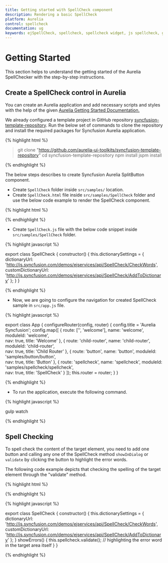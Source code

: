 ```yaml
---
title: Getting started with SpellCheck component	
description: Rendering a basic SpellCheck
platform: Aurelia
control: spellcheck
documentation: ug
keywords: ejSpellCheck, spellcheck, spellcheck widget, js spellcheck, getting started, initialization, service reference
---
```

# Getting Started 

This section helps to understand the getting started of the Aurelia SpellChecker with the step-by-step instructions.

## Create a SpellCheck control in Aurelia

You can create an Aurelia application and add necessary scripts and styles with the help of the given [Aurelia Getting Started Documentation.](https://help.syncfusion.com/aurelia/overview)

We already configured a template project in GitHub repository [syncfusion-template-repository](https://github.com/aurelia-ui-toolkits/syncfusion-template-repository). Run the below set of commands to clone the repository and install the required packages for Syncfusion Aurelia application.

{% highlight html %}

> git clone "https://github.com/aurelia-ui-toolkits/syncfusion-template-repository"
> cd syncfusion-template-repository
> npm install
> jspm install

{% endhighlight %}

The below steps describes to create Syncfusion Aurelia SplitButton component.

* Create `SpellCheck` folder inside `src/samples/` location.
* Create `SpellCheck.html` file inside `src/samples/SpellCheck` folder and use the below code example to render the SpellCheck component.

{% highlight html %}

<template>
        <ej-spell-check id="SpellCheck" contenteditable="true" e-widget.bind="spellcheck" e-dictionary-settings.bind="dictionarySettings" e-context-menu-settings.bind="ContextMenu">
            Facebook is a social networking service headquartered in Menlo Park, California. Its website was launched on February 4, 2004, by Mark Zuckerberg with his Harvard College roommates and fellow students Eduardo, Andrew McCollum, Dustin and Chris Hughes.
            The fouders had initially limited the websites membrship to Harvard students, but later expanded it to collges in the Boston area, the Ivy League, and Stanford Univrsity. It graually added support for students at various other universities and later to high-school students.
        </ej-spell-check>
</template>

{% endhighlight %}

* Create `SpellCheck.js` file with the below code snippet inside `src/samples/SpellCheck` folder.

{% highlight javascript %}

export class SpellCheck {
    constructor() {
      this.dictionarySettings = {
        dictionaryUrl: 'http://js.syncfusion.com/demos/ejservices/api/SpellCheck/CheckWords',
        customDictionaryUrl: 'http://js.syncfusion.com/demos/ejservices/api/SpellCheck/AddToDictionary'
      };
    }
}

{% endhighlight %}

* Now, we are going to configure the navigation for created SpellCheck sample in `src/app.js` file.

{% highlight javascript %}

export class App {
 configureRouter(config, router) {
  config.title = 'Aurelia Syncfusion';
  config.map([
   { route: ['', 'welcome'], name: 'welcome', moduleId: 'welcome',                              
                nav: true, title: 'Welcome' },
   { route: 'child-router',  name: 'child-router', moduleId: 'child-router',                         
                nav: true, title: 'Child Router' },
   { route: 'button',        name: 'button', moduleId: 'samples/button/button',                
                nav: true, title: 'Button' },
   { route: 'spellcheck',        name: 'spellcheck',       moduleId: 'samples/spellcheck/spellcheck',                
                nav: true, title: 'SpellCheck' }
 ]);
 this.router = router;
 }
}

{% endhighlight %}

* To run the application, execute the following command.

{% highlight javascript %}

gulp watch

{% endhighlight %}

## Spell Checking

To spell check the content of the target element, you need to add one button and calling any one of the SpellCheck method `showInDialog` or `validate` by clicking the button to highlight the error words.

The following code example depicts that checking the spelling of the target element through the "validate" method.

{% highlight html %}

<template>
    <div id="SpellControl">
        <ej-spell-check id="SpellCheck" contenteditable="true" e-widget.bind="spellcheck" e-dictionary-settings.bind="dictionarySettings">
            Facebook is a social networking service headquartered in Menlo Park, California. Its website was launched on February 4, 2004, by Mark Zuckerberg with his Harvard College roommates and fellow students Eduardo, Andrew McCollum, Dustin and Chris Hughes.
            The fouders had initially limited the websites membrship to Harvard students, but later expanded it to collges in the Boston area, the Ivy League, and Stanford Univrsity. It graually added support for students at various other universities and later to high-school students.
        </ej-spell-check>
    </div>
    <div class="spellbutton">
        <input ej-button="e-text:Spell check" e-on-click.trigger="showErrors($event)" id="CheckSpell" />
    </div>
</template>

{% endhighlight %}

{% highlight javascript %}

export class SpellCheck {
    constructor() {
      this.dictionarySettings = {
        dictionaryUrl: 'http://js.syncfusion.com/demos/ejservices/api/SpellCheck/CheckWords',
        customDictionaryUrl: 'http://js.syncfusion.com/demos/ejservices/api/SpellCheck/AddToDictionary'
      };
    }
    showErrors() {
      this.spellcheck.validate(); // highlighting the error word in the target area itself
    }
}

{% endhighlight %}